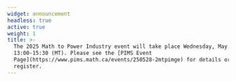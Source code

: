 ```yaml
---
widget: announcement
headless: true
active: true
weight: 1
title: >-
  The 2025 Math to Power Industry event will take place Wednesday, May 28th
  13:00-15:30 (MT). Please see the [PIMS Event
  Page](https://www.pims.math.ca/events/250528-2mtpimge) for details or to
  register.
---
```

